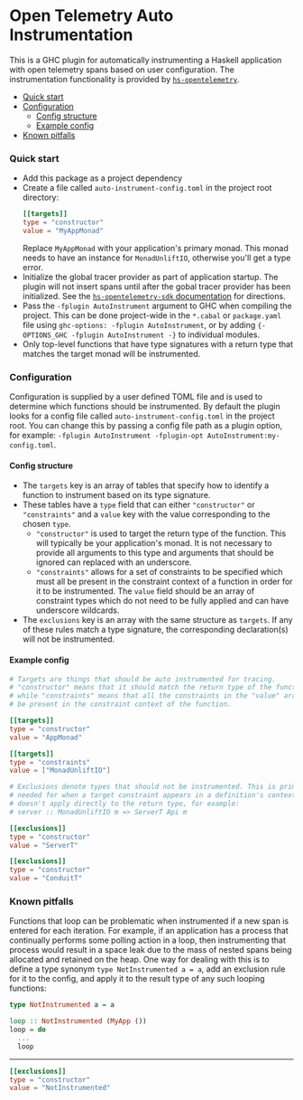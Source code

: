 # Open Telemetry Auto Instrumentation

This is a GHC plugin for automatically instrumenting a Haskell application with
open telemetry spans based on user configuration. The instrumentation
functionality is provided by
[`hs-opentelemetry`](https://github.com/iand675/hs-opentelemetry).

- [Quick start](#quick-start)
- [Configuration](#configuration)
  - [Config structure](#config-structure)
  - [Example config](#example-config)
- [Known pitfalls](#known-pitfalls)

### Quick start

- Add this package as a project dependency
- Create a file called `auto-instrument-config.toml` in the project root directory:
  ```toml
  [[targets]]
  type = "constructor"
  value = "MyAppMonad"
  ```
  Replace `MyAppMonad` with your application's primary monad. This monad needs
  to have an instance for `MonadUnliftIO`, otherwise you'll get a type error.
- Initialize the global tracer provider as part of application startup. The
  plugin will not insert spans until after the gobal tracer provider has been
  initialized. See the
  [`hs-opentelemetry-sdk` documentation](https://hackage.haskell.org/package/hs-opentelemetry-sdk)
  for directions.
- Pass the `-fplugin AutoInstrument` argument to GHC when compiling the project.
  This can be done project-wide in the `*.cabal` or `package.yaml` file using
  `ghc-options: -fplugin AutoInstrument`, or by adding
  `{- OPTIONS_GHC -fplugin AutoInstrument -}` to individual modules.
- Only top-level functions that have type signatures with a return type that
  matches the target monad will be instrumented.

### Configuration

Configuration is supplied by a user defined TOML file and is used to determine
which functions should be instrumented. By default the plugin looks for a
config file called `auto-instrument-config.toml` in the project root. You can
change this by passing a config file path as a plugin option, for example:
`-fplugin AutoInstrument -fplugin-opt AutoInstrument:my-config.toml`.

#### Config structure

- The `targets` key is an array of tables that specify how to identify a function
  to instrument based on its type signature.
- These tables have a `type` field that can either `"constructor"` or `"constraints"`
  and a `value` key with the value corresponding to the chosen `type`.
  - `"constructor"` is used to target the return type of the function. This will
    typically be your application's monad. It is not necessary to provide all
    arguments to this type and arguments that should be ignored can replaced with
    an underscore.
  - `"constraints"` allows for a set of constraints to be specified which must
    all be present in the constraint context of a function in order for it to
    be instrumented. The `value` field should be an array of constraint types
    which do not need to be fully applied and can have underscore wildcards.
- The `exclusions` key is an array with the same structure as `targets`. If any
  of these rules match a type signature, the corresponding declaration(s) will
  not be instrumented.

#### Example config

```toml
# Targets are things that should be auto instrumented for tracing.
# "constructor" means that it should match the return type of the function
# while "constraints" means that all the constraints in the "value" array must
# be present in the constraint context of the function.

[[targets]]
type = "constructor"
value = "AppMonad"

[[targets]]
type = "constraints"
value = ["MonadUnliftIO"]

# Exclusions denote types that should not be instrumented. This is primarily
# needed for when a target constraint appears in a definition's context but
# doesn't apply directly to the return type, for example:
# server :: MonadUnliftIO m => ServerT Api m

[[exclusions]]
type = "constructor"
value = "ServerT"

[[exclusions]]
type = "constructor"
value = "ConduitT"
```

### Known pitfalls

Functions that loop can be problematic when instrumented if a new span is
entered for each iteration. For example, if an application has a process that
continually performs some polling action in a loop, then instrumenting that
process would result in a space leak due to the mass of nested spans being
allocated and retained on the heap. One way for dealing with this is to define
a type synonym `type NotInstrumented a = a`, add an exclusion rule for it to
the config, and apply it to the result type of any such looping functions:

```haskell
type NotInstrumented a = a

loop :: NotInstrumented (MyApp ())
loop = do
  ...
  loop
```
---
```toml
[[exclusions]]
type = "constructor"
value = "NotInstrumented"
```
